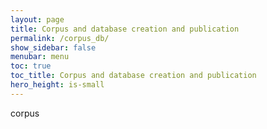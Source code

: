 ```yaml
---
layout: page
title: Corpus and database creation and publication
permalink: /corpus_db/
show_sidebar: false
menubar: menu
toc: true
toc_title: Corpus and database creation and publication
hero_height: is-small
---
```

corpus
